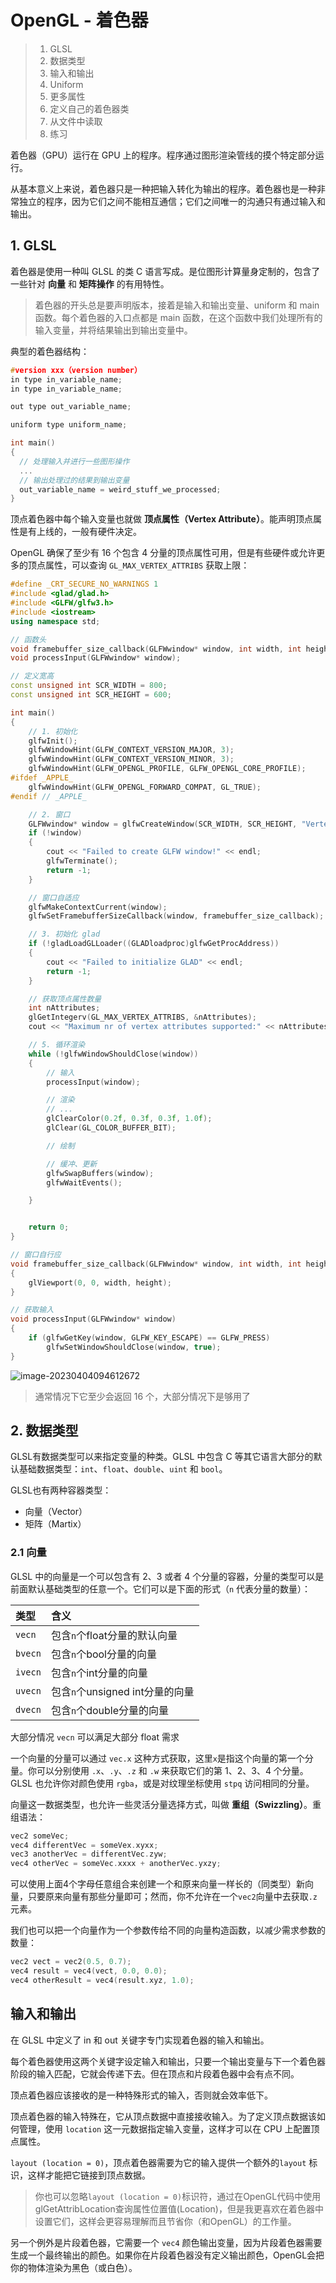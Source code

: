 # OpenGL - 着色器

> 1. GLSL
> 2. 数据类型
> 3. 输入和输出
> 4. Uniform
> 5. 更多属性
> 6. 定义自己的着色器类
> 7. 从文件中读取
> 8. 练习

着色器（GPU）运行在 GPU 上的程序。程序通过图形渲染管线的摸个特定部分运行。

从基本意义上来说，着色器只是一种把输入转化为输出的程序。着色器也是一种非常独立的程序，因为它们之间不能相互通信；它们之间唯一的沟通只有通过输入和输出。



## 1. GLSL

着色器是使用一种叫 GLSL 的类 C 语言写成。是位图形计算量身定制的，包含了一些针对 **向量** 和 **矩阵操作** 的有用特性。

> 着色器的开头总是要声明版本，接着是输入和输出变量、uniform 和 main 函数。每个着色器的入口点都是 main 函数，在这个函数中我们处理所有的输入变量，并将结果输出到输出变量中。

典型的着色器结构：

~~~c
#version xxx（version number）
in type in_variable_name;
in type in_variable_name;

out type out_variable_name;

uniform type uniform_name;

int main()
{
  // 处理输入并进行一些图形操作
  ...
  // 输出处理过的结果到输出变量
  out_variable_name = weird_stuff_we_processed;
}
~~~

顶点着色器中每个输入变量也就做 **顶点属性（Vertex Attribute）**。能声明顶点属性是有上线的，一般有硬件决定。

OpenGL 确保了至少有 16 个包含 4 分量的顶点属性可用，但是有些硬件或允许更多的顶点属性，可以查询 `GL_MAX_VERTEX_ATTRIBS` 获取上限：

~~~c++
#define _CRT_SECURE_NO_WARNINGS 1
#include <glad/glad.h>
#include <GLFW/glfw3.h>
#include <iostream>
using namespace std;

// 函数头
void framebuffer_size_callback(GLFWwindow* window, int width, int height);
void processInput(GLFWwindow* window);

// 定义宽高
const unsigned int SCR_WIDTH = 800;
const unsigned int SCR_HEIGHT = 600;

int main()
{
	// 1. 初始化
	glfwInit();
	glfwWindowHint(GLFW_CONTEXT_VERSION_MAJOR, 3);
	glfwWindowHint(GLFW_CONTEXT_VERSION_MINOR, 3);
	glfwWindowHint(GLFW_OPENGL_PROFILE, GLFW_OPENGL_CORE_PROFILE);
#ifdef _APPLE_
	glfwWindowHint(GLFW_OPENGL_FORWARD_COMPAT, GL_TRUE);
#endif // _APPLE_

	// 2. 窗口
	GLFWwindow* window = glfwCreateWindow(SCR_WIDTH, SCR_HEIGHT, "Vertex Attribute", NULL, NULL);
	if (!window)
	{
		cout << "Failed to create GLFW window!" << endl;
		glfwTerminate();
		return -1;
	}

	// 窗口自适应
	glfwMakeContextCurrent(window);
	glfwSetFramebufferSizeCallback(window, framebuffer_size_callback);

	// 3. 初始化 glad
	if (!gladLoadGLLoader((GLADloadproc)glfwGetProcAddress))
	{
		cout << "Failed to initialize GLAD" << endl;
		return -1;
	}

	// 获取顶点属性数量
	int nAttributes;
	glGetIntegerv(GL_MAX_VERTEX_ATTRIBS, &nAttributes);
	cout << "Maximum nr of vertex attributes supported:" << nAttributes << endl;

	// 5. 循环渲染
	while (!glfwWindowShouldClose(window))
	{
		// 输入
		processInput(window);

		// 渲染
		// ... 
		glClearColor(0.2f, 0.3f, 0.3f, 1.0f);
		glClear(GL_COLOR_BUFFER_BIT);

		// 绘制

		// 缓冲、更新
		glfwSwapBuffers(window);
		glfwWaitEvents();

	}


	return 0;
}

// 窗口自行应
void framebuffer_size_callback(GLFWwindow* window, int width, int height)
{
	glViewport(0, 0, width, height);
}

// 获取输入
void processInput(GLFWwindow* window)
{
	if (glfwGetKey(window, GLFW_KEY_ESCAPE) == GLFW_PRESS)
		glfwSetWindowShouldClose(window, true);
}
~~~

![image-20230404094612672](04.OpenGL%20-%20%E7%9D%80%E8%89%B2%E5%99%A8.assets/image-20230404094612672.png)

> 通常情况下它至少会返回 16 个，大部分情况下是够用了



## 2. 数据类型

GLSL有数据类型可以来指定变量的种类。GLSL 中包含 C 等其它语言大部分的默认基础数据类型：`int`、`float`、`double`、`uint` 和 `bool`。

GLSL也有两种容器类型：

- 向量（Vector）
- 矩阵（Martix）



### 2.1 向量

GLSL 中的向量是一个可以包含有 2、3 或者 4 个分量的容器，分量的类型可以是前面默认基础类型的任意一个。它们可以是下面的形式（`n` 代表分量的数量）：

| 类型    | 含义                            |
| :------ | :------------------------------ |
| `vecn`  | 包含`n`个float分量的默认向量    |
| `bvecn` | 包含`n`个bool分量的向量         |
| `ivecn` | 包含`n`个int分量的向量          |
| `uvecn` | 包含`n`个unsigned int分量的向量 |
| `dvecn` | 包含`n`个double分量的向量       |

大部分情况 `vecn` 可以满足大部分 float 需求

一个向量的分量可以通过 `vec.x` 这种方式获取，这里`x`是指这个向量的第一个分量。你可以分别使用 `.x`、`.y`、`.z` 和 `.w` 来获取它们的第 1、2、3、4 个分量。GLSL 也允许你对颜色使用 `rgba`，或是对纹理坐标使用 `stpq` 访问相同的分量。

向量这一数据类型，也允许一些灵活分量选择方式，叫做 **重组（Swizzling）**。重组语法：

~~~c
vec2 someVec;
vec4 differentVec = someVex.xyxx;
vec3 anotherVec = differentVec.zyw;
vec4 otherVec = someVec.xxxx + anotherVec.yxzy;
~~~

可以使用上面4个字母任意组合来创建一个和原来向量一样长的（同类型）新向量，只要原来向量有那些分量即可；然而，你不允许在一个`vec2`向量中去获取`.z`元素。

我们也可以把一个向量作为一个参数传给不同的向量构造函数，以减少需求参数的数量：

~~~c
vec2 vect = vec2(0.5, 0.7);
vec4 result = vec4(vect, 0.0, 0.0);
vec4 otherResult = vec4(result.xyz, 1.0);
~~~



## 输入和输出

在 GLSL 中定义了 in 和 out 关键字专门实现着色器的输入和输出。

每个着色器使用这两个关键字设定输入和输出，只要一个输出变量与下一个着色器阶段的输入匹配，它就会传递下去。但在顶点和片段着色器中会有点不同。

顶点着色器应该接收的是一种特殊形式的输入，否则就会效率低下。

顶点着色器的输入特殊在，它从顶点数据中直接接收输入。为了定义顶点数据该如何管理，使用 `location` 这一元数据指定输入变量，这样才可以在 CPU 上配置顶点属性。

`layout (location = 0)`，顶点着色器需要为它的输入提供一个额外的`layout` 标识，这样才能把它链接到顶点数据。

> 你也可以忽略`layout (location = 0)`标识符，通过在OpenGL代码中使用glGetAttribLocation查询属性位置值(Location)，但是我更喜欢在着色器中设置它们，这样会更容易理解而且节省你（和OpenGL）的工作量。

另一个例外是片段着色器，它需要一个 `vec4` 颜色输出变量，因为片段着色器需要生成一个最终输出的颜色。如果你在片段着色器没有定义输出颜色，OpenGL会把你的物体渲染为黑色（或白色）。